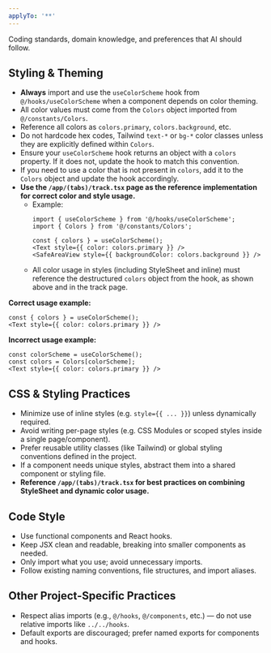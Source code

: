 ```yaml
---
applyTo: '**'
---
```


Coding standards, domain knowledge, and preferences that AI should follow.

## Styling & Theming

- **Always** import and use the `useColorScheme` hook from `@/hooks/useColorScheme` when a component depends on color theming.
- All color values must come from the `Colors` object imported from `@/constants/Colors`.
- Reference all colors as `colors.primary`, `colors.background`, etc.
- Do not hardcode hex codes, Tailwind `text-*` or `bg-*` color classes unless they are explicitly defined within `Colors`.
- Ensure your `useColorScheme` hook returns an object with a `colors` property. If it does not, update the hook to match this convention.
- If you need to use a color that is not present in `colors`, add it to the `Colors` object and update the hook accordingly.
- **Use the `/app/(tabs)/track.tsx` page as the reference implementation for correct color and style usage.**  
  - Example:  
    ```tsx
    import { useColorScheme } from '@/hooks/useColorScheme';
    import { Colors } from '@/constants/Colors';

    const { colors } = useColorScheme();
    <Text style={{ color: colors.primary }} />
    <SafeAreaView style={{ backgroundColor: colors.background }} />
    ```
  - All color usage in styles (including StyleSheet and inline) must reference the destructured `colors` object from the hook, as shown above and in the track page.

**Correct usage example:**
```tsx
const { colors } = useColorScheme();
<Text style={{ color: colors.primary }} />
```

**Incorrect usage example:**
```tsx
const colorScheme = useColorScheme();
const colors = Colors[colorScheme];
<Text style={{ color: colors.primary }} />
```

## CSS & Styling Practices

- Minimize use of inline styles (e.g. `style={{ ... }}`) unless dynamically required.
- Avoid writing per-page styles (e.g. CSS Modules or scoped styles inside a single page/component).
- Prefer reusable utility classes (like Tailwind) or global styling conventions defined in the project.
- If a component needs unique styles, abstract them into a shared component or styling file.
- **Reference `/app/(tabs)/track.tsx` for best practices on combining StyleSheet and dynamic color usage.**

## Code Style

- Use functional components and React hooks.
- Keep JSX clean and readable, breaking into smaller components as needed.
- Only import what you use; avoid unnecessary imports.
- Follow existing naming conventions, file structures, and import aliases.

## Other Project-Specific Practices

- Respect alias imports (e.g., `@/hooks`, `@/components`, etc.) — do not use relative imports like `../../hooks`.
- Default exports are discouraged; prefer named exports for components and hooks.
